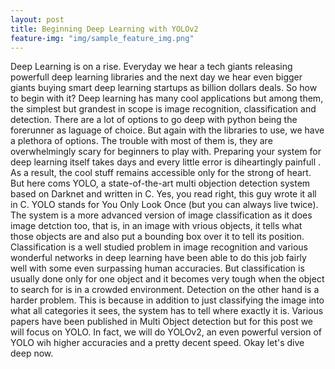 ```yaml
---
layout: post
title: Beginning Deep Learning with YOLOv2
feature-img: "img/sample_feature_img.png"
---
```

Deep Learning is on a rise. Everyday we hear a tech giants releasing powerfull deep learning libraries and the next day we hear even bigger giants buying smart deep learning startups as billion dollars deals.
So how to begin with it?
Deep learning has many cool applications but among them, the simplest but grandest in scope is image recognition, classification and detection. There are a lot of options to go deep with python being the forerunner as laguage of choice. But again with the libraries to use, we have a plethora of options. The trouble with most of them is, they are overwhelmingly scary for beginners to play with. Preparing your system for deep learning itself takes days and every little error is diheartingly painfull . As a result, the cool stuff remains accessible only for the strong of heart.
But here coms YOLO, a state-of-the-art multi objection detection system based on Darknet and written in C.
Yes, you read right, this guy wrote it all in C.
YOLO stands for You Only Look Once (but you can always live twice). The system is a more advanced version of image classification as it does image detction too, that is, in an image with vrious objects, it tells what those objects are and also put a bounding box over it to tell its position.
Classification is a well studied problem in image recognition and various wonderful networks in deep learning have been able to do this job fairly well with some even surpassing human accuracies. But classification is usually done only for one object and it becomes very tough when the object to search for is in a crowded environment.
Detection on the other hand is a harder problem. This is because in addition to just classifying the image into what all categories it sees, the system has to tell where exactly it is.
Various papers have been published in Multi Object detection but for this post we will focus on YOLO.
In fact, we will do YOLOv2, an even powerful version of YOLO wih higher accuracies and a pretty decent speed.
Okay let's dive deep now.




